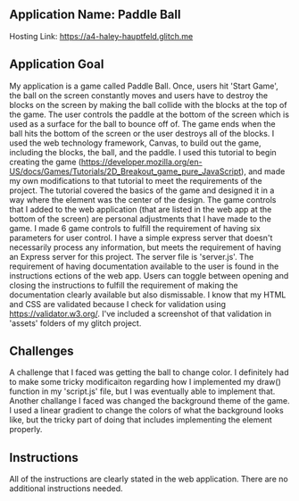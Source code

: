 
## Application Name: Paddle Ball

Hosting Link: https://a4-haley-hauptfeld.glitch.me

Application Goal
---

My application is a game called Paddle Ball. Once, users hit 'Start Game', the ball on the screen constantly moves and users have to destroy the blocks on the screen by making the ball collide with the blocks at the top of the game. The user controls the paddle at the bottom of the screen which is used as a surface for the ball to bounce off of. The game ends when the ball hits the bottom of the screen or the user destroys all of the blocks. I used the web technology framework, Canvas, to build out the game, including the blocks, the ball, and the paddle. I used this tutorial to begin creating the game (https://developer.mozilla.org/en-US/docs/Games/Tutorials/2D_Breakout_game_pure_JavaScript), and made my own modifications to that tutorial to meet the requirements of the project. The tutorial covered the basics of the game and designed it in a way where the <canvas> element was the center of the design. The game controls that I added to the web application (that are listed in the web app at the bottom of the screen) are personal adjustments that I have made to the game. I made 6 game controls to fulfill the requirement of having six parameters for user control. I have a simple express server that doesn't necessarily process any information, but meets the requirement of having an Express server for this project. The server file is 'server.js'. The requirement of having documentation available to the user is found in the instructions ections of the web app. Users can toggle between opening and closing the instructions to fulfill the requirement of making the documentation clearly available but also dismissable. I know that my HTML and CSS are validated because I check for validation using https://validator.w3.org/. I've included a screenshot of that validation in 'assets' folders of my glitch project.

Challenges
---

A challenge that I faced was getting the ball to change color. I definitely had to make some tricky modificaiton regarding how I implemented my draw() function in my 'script.js' file, but I was eventually able to implement that. Another challange I faced was changed the background theme of the game. I used a linear gradient to change the colors of what the background looks like, but the tricky part of doing that includes implementing the <canvas> element properly.

Instructions
---
All of the instructions are clearly stated in the web application. There are no additional instructions needed.
